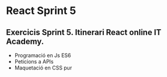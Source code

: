 #  React Sprint 5

## Exercicis Sprint 5. Itinerari React online IT Academy. 

- Programació en Js ES6
- Peticions a APIs
- Maquetació en CSS pur
